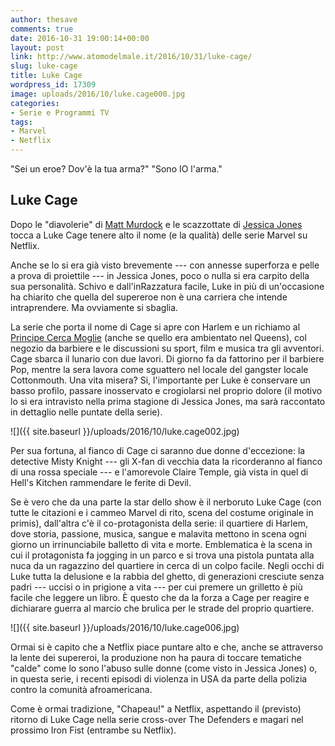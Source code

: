 ```yaml
---
author: thesave
comments: true
date: 2016-10-31 19:00:14+00:00
layout: post
link: http://www.atomodelmale.it/2016/10/31/luke-cage/
slug: luke-cage
title: Luke Cage
wordpress_id: 17309
image: uploads/2016/10/luke.cage000.jpg
categories:
- Serie e Programmi TV
tags:
- Marvel
- Netflix
---
```


"Sei un eroe? Dov'è la tua arma?"
"Sono IO l'arma."

## Luke Cage

Dopo le "diavolerie" di [Matt Murdock](/2015/04/30/daredevil.html) e le scazzottate di [Jessica Jones](/2015/11/30/jessica-jones.html) tocca a Luke Cage tenere alto il nome (e la qualità) delle serie Marvel su Netflix.

Anche se lo si era già visto brevemente --- con annesse superforza e pelle a prova di proiettile --- in Jessica Jones, poco o nulla si era carpito della sua personalità. Schivo e dall'inRazzatura facile, Luke in più di un'occasione ha chiarito che quella del supereroe non è una carriera che intende intraprendere. Ma ovviamente si sbaglia.

La serie che porta il nome di Cage si apre con Harlem e un richiamo al [Principe Cerca Moglie](https://it.wikipedia.org/wiki/Il_principe_cerca_moglie)  (anche se quello era ambientato nel Queens), col negozio da barbiere e le discussioni su sport, film e musica tra gli avventori. Cage sbarca il lunario con due lavori. Di giorno fa da fattorino per il barbiere Pop, mentre la sera lavora come sguattero nel locale del gangster locale Cottonmouth. Una vita misera? Si, l'importante per Luke è conservare un basso profilo, passare inosservato e crogiolarsi nel proprio dolore (il motivo lo si era intravisto nella prima stagione di Jessica Jones, ma sarà raccontato in dettaglio nelle puntate della serie).

![]({{ site.baseurl }}/uploads/2016/10/luke.cage002.jpg)

Per sua fortuna, al fianco di Cage ci saranno due donne d'eccezione: la detective Misty Knight --- gli X-fan di vecchia data la ricorderanno al fianco di una rossa speciale --- e l'amorevole Claire Temple, già vista in quel di Hell's Kitchen rammendare le ferite di Devil.

Se è vero che da una parte la star dello show è il nerboruto Luke Cage (con tutte le citazioni e i cammeo Marvel di rito, scena del costume originale in primis), dall'altra c'è il co-protagonista della serie: il quartiere di Harlem, dove storia, passione, musica, sangue e malavita mettono in scena ogni giorno un irrinunciabile balletto di vita e morte. Emblematica è la scena in cui il protagonista fa jogging in un parco e si trova una pistola puntata alla nuca da un ragazzino del quartiere in cerca di un colpo facile. Negli occhi di Luke tutta la delusione e la rabbia del ghetto, di generazioni cresciute senza padri --- uccisi o in prigione a vita --- per cui premere un grilletto è più facile che leggere un libro. È questo che da la forza a Cage per reagire e dichiarare guerra al marcio che brulica per le strade del proprio quartiere.

![]({{ site.baseurl }}/uploads/2016/10/luke.cage006.jpg)

Ormai si è capito che a Netflix piace puntare alto e che, anche se attraverso la lente dei supereroi, la produzione non ha paura di toccare tematiche "calde" come lo sono l'abuso sulle donne (come visto in Jessica Jones) o, in questa serie, i recenti episodi di violenza in USA da parte della polizia contro la comunità afroamericana.

Come è ormai tradizione, "Chapeau!" a Netflix, aspettando il (previsto) ritorno di Luke Cage nella serie cross-over The Defenders e magari nel prossimo Iron Fist (entrambe su Netflix).
